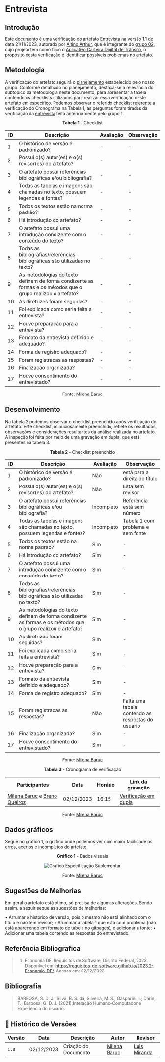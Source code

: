 # Entrevista

## Introdução

Este documento é uma verificação do artefato [Entrevista](../../../elicitação/entrevista.md) na versão 1.1 de data 21/11/2023, autorado por [Altino Arthur](https://github.com/arthurrochamoreira), que é integrante do [grupo 02](https://github.com/Requisitos-de-Software/2023.2-Carteira_Digital_de_Transito), cujo projeto tem como foco o [Aplicativo Carteira Digital de Trânsito](https://play.google.com/store/apps/details?id=br.gov.serpro.cnhe&hl=pt_BR&gl=US), o propósito desta verificação é identificar possíveis problemas no artefato.

## Metodologia

A verificação do artefato seguirá o [planejamento](../../grupo2/planejamentoDaVerificacao.md) estabelecido pelo nosso grupo. Conforme detalhado no planejamento, destaca-se a relevância do subtópico da metodologia neste documento, para apresentar a tabela contendo os checklists utilizados para realizar essa verificação deste artefato em específico. Podemos observar o referido checklist referente a verificação do Cronograma na Tabela 1, as perguntas foram tiradas da verificação da [entrevista](https://requisitos-de-software.github.io/2023.2-Economia-DF/verificacao/Grupo-02/Entrega-02/entrevista/) feita anterirormente pelo grupo 1.

<center>

**Tabela 1** - Checklist

| ID | Descrição                                                                           | Avaliação  | Observação |
|----|-------------------------------------------------------------------------------------|------------|------------|
| 1  | O histórico de versão é padronizado?                                                |      -     |     -      |
| 2  | Possui o(s) autor(es) e o(s) revisor(es) do artefato?                               |      -     |     -      |
| 3  | O artefato possui referências bibliográficas e/ou bibliografia?                     |      -     |     -      |
| 4  | Todas as tabelas e imagens são chamadas no texto, possuem legendas e fontes?        |      -     |     -      |
| 5  | Todos os textos estão na norma padrão?                                              |      -     |     -      |
| 6  | Há introdução do artefato?                                                          |      -     |     -      |
| 7  | O artefato possui uma introdução condizente com o conteúdo do texto?                |      -     |     -      |
| 8  | Todas as bibliografias/referências bibliográficas são utilizadas no texto?          |      -     |     -      |
| 9  | As metodologias do texto definem de forma condizente as formas e os métodos que o grupo realizou o artefato? |      -     |     -      |
|10  | As diretrizes foram seguidas?                                                       |      -     |     -      |
|11  | Foi explicada como seria feita a entrevista?                                        |      -     |     -      |
|12  | Houve preparação para a entrevista?                                                 |      -     |     -      |
|13  | Formato da entrevista definido e adequado?                                          |      -     |     -      |
|14  | Forma de registro adequado?                                                         |      -     |     -      |
|15  | Foram registradas as respostas?                                                     |      -     |     -      |
| 16 | Finalização organizada?                                                             |      -     |     -      |
| 17 | Houve consentimento do entrevistado?                                                |      -     |     -      |

Fonte: [Milena Baruc](https://github.com/MilenaBaruc)

</center>

## Desenvolvimento

Na tabela 2 podemos observar o checklist preenchido após verificação do artefato. Este checklist, minuciosamente preenchido, reflete os resultados, observações e considerações resultantes da análise realizada no artefato. A inspeção foi feita por meio de uma gravação em dupla, que está presentes na tabela 3.

<center>

**Tabela 2** - Checklist preenchido

| ID | Descrição                                                                           | Avaliação  | Observação |
|----|-------------------------------------------------------------------------------------|------------|------------|
| 1  | O histórico de versão é padronizado?                                                | Não  | está para a direita do título  |
| 2  | Possui o(s) autor(es) e o(s) revisor(es) do artefato?                               |    Não    |    Está sem revisor      |
| 3  | O artefato possui referências bibliográficas e/ou bibliografia?                     |     Incompleto     |     Referência está sem número      |
| 4  | Todas as tabelas e imagens são chamadas no texto, possuem legendas e fontes?        |     Incompleto    |    Tabela 1 com problema e sem fonte      |
| 5  | Todos os textos estão na norma padrão?                                              |     Sim    |     -      |
| 6  | Há introdução do artefato?                                                          |     Sim    |     -      |
| 7  | O artefato possui uma introdução condizente com o conteúdo do texto?                |      Sim   |     -      |
| 8  | Todas as bibliografias/referências bibliográficas são utilizadas no texto?          |     Sim     |     -      |
| 9  | As metodologias do texto definem de forma condizente as formas e os métodos que o grupo realizou o artefato? |    Sim    |     -      |
|10  | As diretrizes foram seguidas?                                                       |    Sim     |     -      |
|11  | Foi explicada como seria feita a entrevista?                                        |    Sim     |     -      |
|12  | Houve preparação para a entrevista?                                                 |    Sim     |     -      |
|13  | Formato da entrevista definido e adequado?                                          |    Sim     |     -      |
|14  | Forma de registro adequado?                                                         |    Sim     |     -      |
|15  | Foram registradas as respostas?                                                     |    Não     | Falta uma tabela contendo as respostas do usuário |
| 16 | Finalização organizada?                                                             |   Sim      |     -      |
| 17 | Houve consentimento do entrevistado?                                                |   Sim      |     -      |

Fonte: [Milena Baruc](https://github.com/MilenaBaruc)

**Tabela 3** - Cronograma de verificação

| Participantes | Data | Horário | Link da gravação |
| -------------------------------------------------------------------------------------------- | ---------- | ----- | ------------------- |
| [Milena Baruc](https://github.com/MilenaBaruc) e [Breno Queiroz](https://github.com/brenob6) | 02/12/2023 | 16:15 | [Verificação em dupla](https://youtu.be/rn52Lto8aRc)            |

Fonte: [Milena Baruc](https://github.com/MilenaBaruc) 

</center>

## Dados gráficos

Segue no gráfico 1, o gráfico onde podemos ver com maior facilidade os erros, acertos e incompletos do artefato.

<center>

**Gráfico 1** - Dados visuais

![Gráfico Especificação Suplementar](../../../assets/gráficos_milena/grafico_entrevista.jpg)

Fonte: [Milena Baruc](https://github.com/MilenaBaruc)

</center>

## Sugestões de Melhorias

Em geral o artefato está ótimo, só precisa de algumas alterações. Sendo assim, a seguir segue as sugestões de melhorias:

• Arrumar o histórico de versão, pois o mesmo não está alinhado com o título e não tem revisor;
• Arummar a tabela 1 que está com problema (não está aparecendo em formato de tabela no gitpages), e adicionar a fonte;
• Adicionar uma tabela contendo as respostas do entrevistado.

## Referência Bibliografica

> 1. Economia DF. Requisitos de Software. Distrito Federal, 2023. Disponível em: <https://requisitos-de-software.github.io/2023.2-Economia-DF/>. Acesso em: 02/12/2023.

## Bibliografia

> BARBOSA, S. D. J.; Silva, B. S. da; Silveira, M. S.; Gasparini, I.; Darin, T.; Barbosa, G. D. J. (2021);Interação Humano-Computador e Experiência do usuário.

## 📑 Histórico de Versões

| Versão | Data       | Descrição                                       | Autor                                          | Revisor                                      |
| ------ | ---------- | ----------------------------------------------- | -----------------------------------------------| ---------------------------------------------|
| `1.0`  | 02/12/2023 | Criação do Documento | [Milena Baruc](https://github.com/MilenaBaruc)  | [Luis Miranda](https://github.com/LuisMiranda10)|
